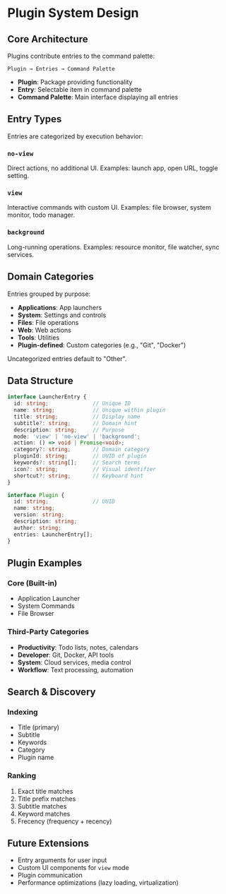 # Plugin System Design

## Core Architecture

Plugins contribute entries to the command palette:
```
Plugin → Entries → Command Palette
```

- **Plugin**: Package providing functionality
- **Entry**: Selectable item in command palette
- **Command Palette**: Main interface displaying all entries

## Entry Types

Entries are categorized by execution behavior:

### `no-view`
Direct actions, no additional UI. Examples: launch app, open URL, toggle setting.

### `view`  
Interactive commands with custom UI. Examples: file browser, system monitor, todo manager.

### `background`
Long-running operations. Examples: resource monitor, file watcher, sync services.

## Domain Categories

Entries grouped by purpose:

- **Applications**: App launchers
- **System**: Settings and controls
- **Files**: File operations
- **Web**: Web actions
- **Tools**: Utilities
- **Plugin-defined**: Custom categories (e.g., "Git", "Docker")

Uncategorized entries default to "Other".

## Data Structure

```typescript
interface LauncherEntry {
  id: string;              // Unique ID
  name: string;            // Unique within plugin
  title: string;           // Display name
  subtitle?: string;       // Domain hint
  description: string;     // Purpose
  mode: 'view' | 'no-view' | 'background';
  action: () => void | Promise<void>;
  category?: string;       // Domain category
  pluginId: string;        // UUID of plugin
  keywords?: string[];     // Search terms
  icon?: string;           // Visual identifier
  shortcut?: string;       // Keyboard hint
}

interface Plugin {
  id: string;              // UUID
  name: string;
  version: string;
  description: string;
  author: string;
  entries: LauncherEntry[];
}
```

## Plugin Examples

### Core (Built-in)
- Application Launcher
- System Commands
- File Browser

### Third-Party Categories
- **Productivity**: Todo lists, notes, calendars
- **Developer**: Git, Docker, API tools
- **System**: Cloud services, media control
- **Workflow**: Text processing, automation

## Search & Discovery

### Indexing
- Title (primary)
- Subtitle
- Keywords
- Category
- Plugin name

### Ranking
1. Exact title matches
2. Title prefix matches
3. Subtitle matches
4. Keyword matches
5. Frecency (frequency + recency)

## Future Extensions

- Entry arguments for user input
- Custom UI components for `view` mode
- Plugin communication
- Performance optimizations (lazy loading, virtualization)
